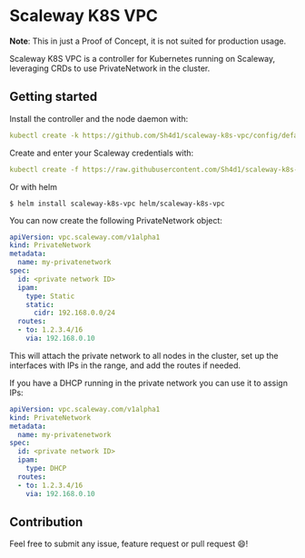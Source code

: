 # Scaleway K8S VPC

**Note**: This in just a Proof of Concept, it is not suited for production usage.

Scaleway K8S VPC is a controller for Kubernetes running on Scaleway, leveraging CRDs to use PrivateNetwork in the cluster.

## Getting started

Install the controller and the node daemon with:
```yaml
kubectl create -k https://github.com/Sh4d1/scaleway-k8s-vpc/config/default
```

Create and enter your Scaleway credentials with:
```yaml
kubectl create -f https://raw.githubusercontent.com/Sh4d1/scaleway-k8s-vpc/main/secret.yaml --edit --namespace scaleway-k8s-vpc-system
```

Or with helm
```shell
$ helm install scaleway-k8s-vpc helm/scaleway-k8s-vpc
```

You can now create the following PrivateNetwork object:
```yaml
apiVersion: vpc.scaleway.com/v1alpha1
kind: PrivateNetwork
metadata:
  name: my-privatenetwork
spec:
  id: <private network ID>
  ipam:
    type: Static
    static:
      cidr: 192.168.0.0/24
  routes:
  - to: 1.2.3.4/16
    via: 192.168.0.10
```

This will attach the private network to all nodes in the cluster, set up the interfaces with IPs in the range, and add the routes if needed.

If you have a DHCP running in the private network you can use it to assign IPs:
```yaml
apiVersion: vpc.scaleway.com/v1alpha1
kind: PrivateNetwork
metadata:
  name: my-privatenetwork
spec:
  id: <private network ID>
  ipam:
    type: DHCP
  routes:
  - to: 1.2.3.4/16
    via: 192.168.0.10
```

## Contribution

Feel free to submit any issue, feature request or pull request :smile:!
